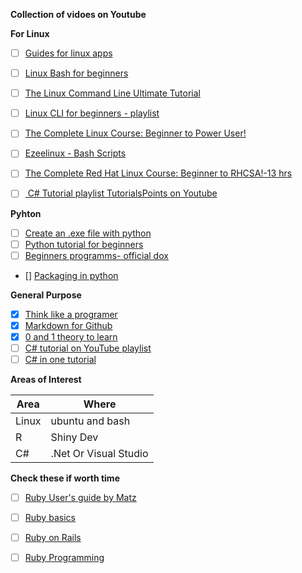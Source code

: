 
**Collection of vidoes on Youtube**

**For Linux**
* [ ] [Guides for linux apps](https://www.linuxtopia.org/online_books/index.html)
* [ ] [Linux Bash for beginners](https://www.youtube.com/watch?v=oxuRxtrO2Ag)
* [ ] [The Linux Command Line Ultimate Tutorial](https://www.youtube.com/watch?v=px8D72loRVg&list=PLSmXPSsgkZLuJKJhvL1U384aHesbVDekO)
* [ ] [Linux CLI for beginners - playlist](https://www.youtube.com/watch?v=YHFzr-akOas&list=PLS1QulWo1RIb9WVQGJ_vh-RQusbZgO_As)
* [ ] [The Complete Linux Course: Beginner to Power User!](https://www.youtube.com/watch?v=wBp0Rb-ZJak&t=135s)
* [ ] [Ezeelinux - Bash Scripts](https://www.ezeelinux.com/bash-scripts/)
* [ ] [The Complete Red Hat Linux Course: Beginner to RHCSA!-13 hrs](https://www.youtube.com/watch?v=uXD-Nuguhzc)
* [ ] [ C# Tutorial playlist TutorialsPoints on Youtube](https://www.youtube.com/watch?v=VToVLx8BXyk&list=PLWPirh4EWFpFYePpf3E3AI8LT4NInNoIM&index=5)


**Pyhton**
* [ ] [Create an .exe file with python](https://www.youtube.com/watch?v=YeJlxNf3Clg)
* [ ] [Python tutorial for beginners](https://www.youtube.com/watch?v=IZj8hLrkABs&list=PLei96ZX_m9sWS2gm1zGqGq6ZzU9T5QSg7)
* [ ] [Beginners programms- official dox](https://wiki.python.org/moin/SimplePrograms)
* [] [Packaging in python](https://packaging.python.org/tutorials/installing-packages/)


**General Purpose**
* [x] [Think like a programer](https://www.youtube.com/watch?v=5yJ38OWKcU0)
* [x] [Markdown for Github](https://guides.github.com/features/mastering-markdown/)
* [x] [0 and 1 theory to learn](https://www.youtube.com/watch?v=bPRgl2aJmxY)
* [ ] [C# tutorial on YouTube playlist](https://www.youtube.com/watch?v=MhdxhUgSpFw&list=PLWPirh4EWFpFYePpf3E3AI8LT4NInNoIM)
* [ ] [C# in one tutorial](https://www.youtube.com/watch?v=lisiwUZJXqQ)

**Areas of Interest**

Area | Where 
-----|------
Linux| ubuntu and bash
R| Shiny Dev
C# | .Net Or Visual Studio


**Check these if worth time**
* [ ] [Ruby User's guide by Matz](https://www.linuxtopia.org/online_books/programming_books/ruby_guide/index.html)
* [ ] [Ruby basics](https://www.techotopia.com/index.php/Simple_Ruby_Examples)
* [ ] [Ruby on Rails](https://guides.rubyonrails.org/getting_started.html)
* [ ] [Ruby Programming](https://www.linuxtopia.org/online_books/programming_books/ruby_tutorial/index.html)

